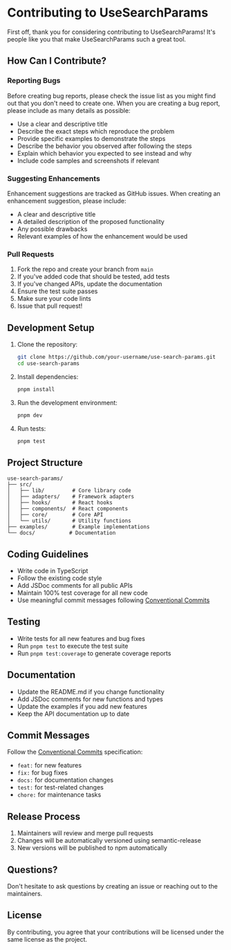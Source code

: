 # Contributing to UseSearchParams

First off, thank you for considering contributing to UseSearchParams! It's people like you that make UseSearchParams such a great tool.

## How Can I Contribute?

### Reporting Bugs

Before creating bug reports, please check the issue list as you might find out that you don't need to create one. When you are creating a bug report, please include as many details as possible:

- Use a clear and descriptive title
- Describe the exact steps which reproduce the problem
- Provide specific examples to demonstrate the steps
- Describe the behavior you observed after following the steps
- Explain which behavior you expected to see instead and why
- Include code samples and screenshots if relevant

### Suggesting Enhancements

Enhancement suggestions are tracked as GitHub issues. When creating an enhancement suggestion, please include:

- A clear and descriptive title
- A detailed description of the proposed functionality
- Any possible drawbacks
- Relevant examples of how the enhancement would be used

### Pull Requests

1. Fork the repo and create your branch from `main`
2. If you've added code that should be tested, add tests
3. If you've changed APIs, update the documentation
4. Ensure the test suite passes
5. Make sure your code lints
6. Issue that pull request!

## Development Setup

1. Clone the repository:

   ```bash
   git clone https://github.com/your-username/use-search-params.git
   cd use-search-params
   ```

2. Install dependencies:

   ```bash
   pnpm install
   ```

3. Run the development environment:

   ```bash
   pnpm dev
   ```

4. Run tests:
   ```bash
   pnpm test
   ```

## Project Structure

```
use-search-params/
├── src/
│   ├── lib/         # Core library code
│   ├── adapters/    # Framework adapters
│   ├── hooks/       # React hooks
│   ├── components/  # React components
│   ├── core/        # Core API
│   └── utils/       # Utility functions
├── examples/        # Example implementations
└── docs/           # Documentation
```

## Coding Guidelines

- Write code in TypeScript
- Follow the existing code style
- Add JSDoc comments for all public APIs
- Maintain 100% test coverage for all new code
- Use meaningful commit messages following [Conventional Commits](https://www.conventionalcommits.com/)

## Testing

- Write tests for all new features and bug fixes
- Run `pnpm test` to execute the test suite
- Run `pnpm test:coverage` to generate coverage reports

## Documentation

- Update the README.md if you change functionality
- Add JSDoc comments for new functions and types
- Update the examples if you add new features
- Keep the API documentation up to date

## Commit Messages

Follow the [Conventional Commits](https://www.conventionalcommits.com/) specification:

- `feat:` for new features
- `fix:` for bug fixes
- `docs:` for documentation changes
- `test:` for test-related changes
- `chore:` for maintenance tasks

## Release Process

1. Maintainers will review and merge pull requests
2. Changes will be automatically versioned using semantic-release
3. New versions will be published to npm automatically

## Questions?

Don't hesitate to ask questions by creating an issue or reaching out to the maintainers.

## License

By contributing, you agree that your contributions will be licensed under the same license as the project.
